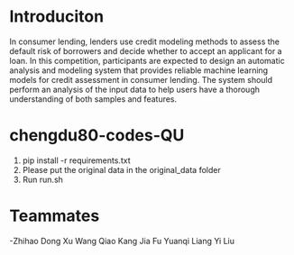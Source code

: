 # Introduciton
In consumer lending, lenders use credit modeling methods to assess the default risk of borrowers and decide whether to accept an applicant for a loan. In this competition, participants are expected to design an automatic analysis and modeling system that provides reliable machine learning models for credit assessment in consumer lending. The system should perform an analysis of the input data to help users have a thorough understanding of both samples and features. 

# chengdu80-codes-QU
1. pip install -r requirements.txt
2. Please put the original data in the original_data folder
3. Run run.sh

# Teammates
-Zhihao Dong
Xu Wang
Qiao Kang
Jia Fu
Yuanqi Liang
Yi Liu
